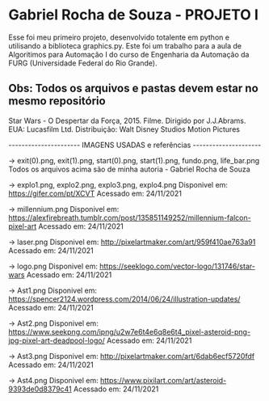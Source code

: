 
# Gabriel Rocha de Souza - PROJETO I

Esse foi meu primeiro projeto, desenvolvido totalente em python e utilisando a biblioteca graphics.py. Este foi um trabalho para a aula de Algoritimos para Automação I do curso de Engenharia da Automação da FURG (Universidade Federal do Rio Grande).  

Obs: Todos os arquivos e pastas devem estar no mesmo repositório
-------------------------------------------------------------------------

Star Wars - O Despertar da Força, 2015. Filme. Dirigido por J.J.Abrams. 
EUA: Lucasfilm Ltd. Distribuição: Walt Disney Studios Motion Pictures

---------------------- IMAGENS USADAS e referências ---------------------

-> exit(0).png, exit(1).png, start(0).png, start(1).png, fundo.png, life_bar.png
Todos os arquivos acima são de minha autoria - Gabriel Rocha de Souza 

-> explo1.png, explo2.png, explo3.png, explo4.png
Disponivel em: https://gifer.com/pt/XCVT
Acessado em: 24/11/2021

-> millennium.png
Disponivel em: https://alexfirebreath.tumblr.com/post/135851149252/millennium-falcon-pixel-art
Acessado em: 24/11/2021

-> laser.png
Disponivel em: http://pixelartmaker.com/art/959f410ae763a91
Acessado em: 24/11/2021

-> logo.png
Disponivel em: https://seeklogo.com/vector-logo/131746/star-wars
Acessado em: 24/11/2021

-> Ast1.png
Disponivel em: https://spencer2124.wordpress.com/2014/06/24/illustration-updates/
Acessado em: 24/11/2021

-> Ast2.png
Disponivel em: https://www.seekpng.com/ipng/u2w7e6t4e6q8e6t4_pixel-asteroid-png-jpg-pixel-art-deadpool-logo/
Acessado em: 24/11/2021

-> Ast3.png
Disponivel em: http://pixelartmaker.com/art/6dab6ecf5720fdf
Acessado em: 24/11/2021

-> Ast4.png
Disponivel em: https://www.pixilart.com/art/asteroid-9393de0d8379c41
Acessado em: 24/11/2021

